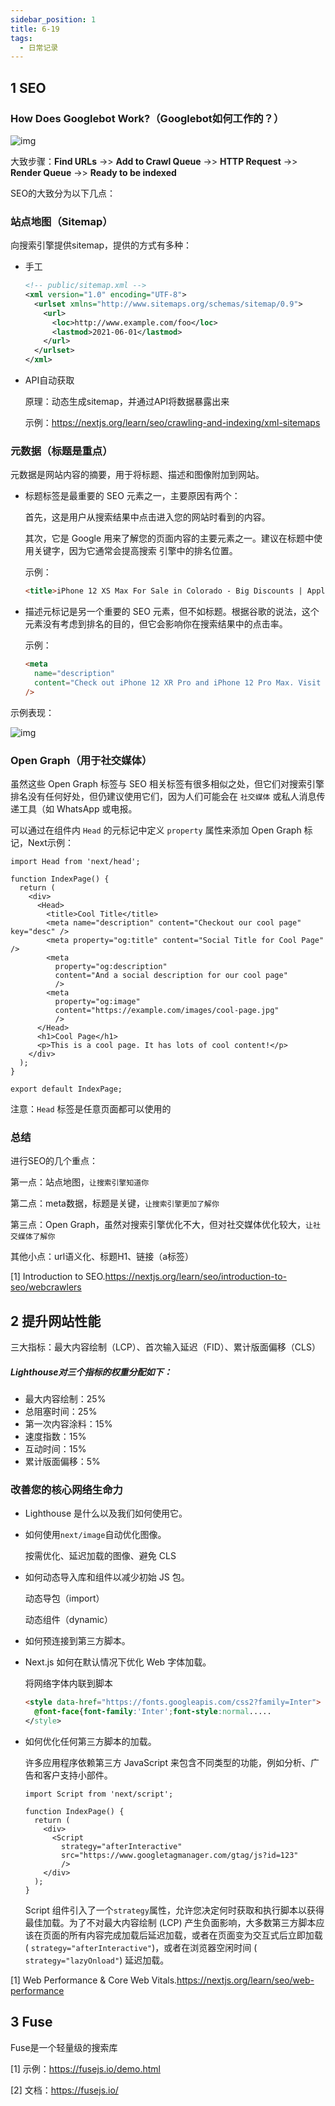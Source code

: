```yaml
---
sidebar_position: 1
title: 6-19
tags:
  - 日常记录
---
```


## 1 SEO

### How Does Googlebot Work?（Googlebot如何工作的？）

![img](https://nextjs.org/_next/image?url=%2Fstatic%2Fimages%2Flearn%2Fseo%2Fgooglebot.png&w=3840&q=75)

大致步骤：**Find URLs** ->> **Add to Crawl Queue** ->> **HTTP Request** ->> **Render Queue** ->> **Ready to be indexed**

SEO的大致分为以下几点：

### 站点地图（Sitemap）

向搜索引擎提供sitemap，提供的方式有多种：

- 手工

  ```xml
  <!-- public/sitemap.xml -->
  <xml version="1.0" encoding="UTF-8">
    <urlset xmlns="http://www.sitemaps.org/schemas/sitemap/0.9">
      <url>
        <loc>http://www.example.com/foo</loc>
        <lastmod>2021-06-01</lastmod>
      </url>
    </urlset>
  </xml>
  ```

- API自动获取

  原理：动态生成sitemap，并通过API将数据暴露出来

  示例：https://nextjs.org/learn/seo/crawling-and-indexing/xml-sitemaps

### 元数据（标题是重点）

元数据是网站内容的摘要，用于将标题、描述和图像附加到网站。

- 标题标签是最重要的 SEO 元素之一，主要原因有两个：

  首先，这是用户从搜索结果中点击进入您的网站时看到的内容。

  其次，它是 Google 用来了解您的页面内容的主要元素之一。建议在标题中使用关键字，因为它通常会提高搜索	引擎中的排名位置。

  示例：

  ```html
  <title>iPhone 12 XS Max For Sale in Colorado - Big Discounts | Apple</title>
  ```

- 描述元标记是另一个重要的 SEO 元素，但不如标题。根据谷歌的说法，这个元素没有考虑到排名的目的，但它会影响你在搜索结果中的点击率。

  示例：

  ```html
  <meta
    name="description"
    content="Check out iPhone 12 XR Pro and iPhone 12 Pro Max. Visit your local store and for expert advice."
  />
  ```

示例表现：

![img](https://cdn.gincool.com/img/image?url=%252Fstatic%252Fimages%252Flearn%252Fseo%252Fserp-example-20220619165856236.png)

### Open Graph（用于社交媒体）

虽然这些 Open Graph 标签与 SEO 相关标签有很多相似之处，但它们对搜索引擎排名没有任何好处，但仍建议使用它们，因为人们可能会在 `社交媒体` 或私人消息传递工具（如 WhatsApp 或电报。

可以通过在组件内 `Head` 的元标记中定义 `property` 属性来添加 Open Graph 标记，Next示例：

```tsx
import Head from 'next/head';

function IndexPage() {
  return (
    <div>
      <Head>
        <title>Cool Title</title>
        <meta name="description" content="Checkout our cool page" key="desc" />
        <meta property="og:title" content="Social Title for Cool Page" />
        <meta
          property="og:description"
          content="And a social description for our cool page"
          />
        <meta
          property="og:image"
          content="https://example.com/images/cool-page.jpg"
          />
      </Head>
      <h1>Cool Page</h1>
      <p>This is a cool page. It has lots of cool content!</p>
    </div>
  );
}

export default IndexPage;
```

注意：`Head` 标签是任意页面都可以使用的

### 总结

进行SEO的几个重点：

第一点：站点地图，`让搜索引擎知道你`

第二点：meta数据，标题是关键，`让搜索引擎更加了解你`

第三点：Open Graph，虽然对搜索引擎优化不大，但对社交媒体优化较大，`让社交媒体了解你`

其他小点：url语义化、标题H1、链接（a标签）

[1] Introduction to SEO.https://nextjs.org/learn/seo/introduction-to-seo/webcrawlers

## 2 提升网站性能

三大指标：最大内容绘制（LCP）、首次输入延迟（FID）、累计版面偏移（CLS）

##### Lighthouse对三个指标的权重分配如下：

- 最大内容绘制：25%
- 总阻塞时间：25%
- 第一次内容涂料：15%
- 速度指数：15%
- 互动时间：15%
- 累计版面偏移：5%

### 改善您的核心网络生命力

- Lighthouse 是什么以及我们如何使用它。

- 如何使用`next/image`自动优化图像。

  按需优化、延迟加载的图像、避免 CLS

- 如何动态导入库和组件以减少初始 JS 包。

  动态导包（import）

  动态组件（dynamic）

- 如何预连接到第三方脚本。

- Next.js 如何在默认情况下优化 Web 字体加载。

  将网络字体内联到脚本

  ```html
  <style data-href="https://fonts.googleapis.com/css2?family=Inter">
    @font-face{font-family:'Inter';font-style:normal.....
  </style>
  ```

- 如何优化任何第三方脚本的加载。

  许多应用程序依赖第三方 JavaScript 来包含不同类型的功能，例如分析、广告和客户支持小部件。

  ```tsx
  import Script from 'next/script';
  
  function IndexPage() {
    return (
      <div>
        <Script
          strategy="afterInteractive"
          src="https://www.googletagmanager.com/gtag/js?id=123"
          />
      </div>
    );
  }
  ```

  Script 组件引入了一个`strategy`属性，允许您决定何时获取和执行脚本以获得最佳加载。为了不对最大内容绘制 (LCP) 产生负面影响，大多数第三方脚本应该在页面的所有内容完成加载后延迟加载，或者在页面变为交互式后立即加载 ( `strategy="afterInteractive"`)，或者在浏览器空闲时间 ( `strategy="lazyOnload"`) 延迟加载。

[1] Web Performance & Core Web Vitals.https://nextjs.org/learn/seo/web-performance

## 3 Fuse

Fuse是一个轻量级的搜索库

[1] 示例：https://fusejs.io/demo.html

[2] 文档：https://fusejs.io/
